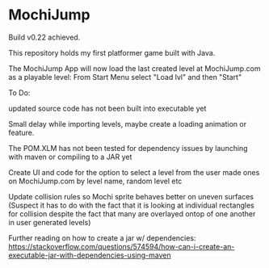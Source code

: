 # MochiJump
Build v0.22 achieved.

This repository holds my first platformer game built with Java.

The MochiJump App will now load the last created level at MochiJump.com as a playable level:
From Start Menu select "Load lvl" and then "Start" 

To Do:

updated source code has not been built into executable yet

Small delay while importing levels, maybe create a loading animation or feature.

The POM.XLM has not been tested for dependency issues by launching with maven or compiling to a JAR yet

Create UI and code for the option to select a level from the user made ones on MochiJump.com by level name, random level etc

Update collision rules so Mochi sprite behaves better on uneven surfaces (Suspect it has to do with the fact that it is looking at individual rectangles for collision despite the fact that many are overlayed ontop of one another in user generated levels)

Further reading on how to create a jar w/ dependencies:
https://stackoverflow.com/questions/574594/how-can-i-create-an-executable-jar-with-dependencies-using-maven
